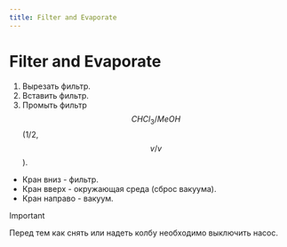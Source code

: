 ```yaml
---
title: Filter and Evaporate
---
```


# Filter and Evaporate

1. Вырезать фильтр.
2. Вставить фильтр.
3. Промыть фильтр $$CHCl_3/MeOH$$ (1/2, $$v/v$$).

* Кран вниз - фильтр.
* Кран вверх - окружающая среда (сброс вакуума).
* Кран направо - вакуум.

> [!IMPORTANT]
> Перед тем как снять или надеть колбу необходимо выключить насос.

